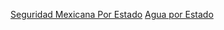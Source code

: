 [Seguridad Mexicana Por Estado](https://www.kaggle.com/datasets/elanderos/official-crime-stats-mexico-2015-2023)
[Agua por Estado](https://www.inegi.org.mx/programas/cngmd/2023/#tabulados)
